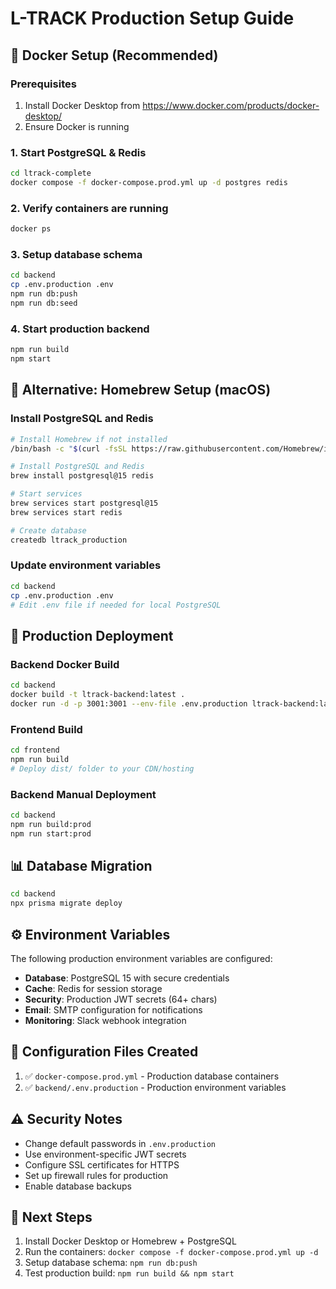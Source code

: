 # L-TRACK Production Setup Guide

## 🐳 Docker Setup (Recommended)

### Prerequisites
1. Install Docker Desktop from https://www.docker.com/products/docker-desktop/
2. Ensure Docker is running

### 1. Start PostgreSQL & Redis
```bash
cd ltrack-complete
docker compose -f docker-compose.prod.yml up -d postgres redis
```

### 2. Verify containers are running
```bash
docker ps
```

### 3. Setup database schema
```bash
cd backend
cp .env.production .env
npm run db:push
npm run db:seed
```

### 4. Start production backend
```bash
npm run build
npm start
```

## 🍺 Alternative: Homebrew Setup (macOS)

### Install PostgreSQL and Redis
```bash
# Install Homebrew if not installed
/bin/bash -c "$(curl -fsSL https://raw.githubusercontent.com/Homebrew/install/HEAD/install.sh)"

# Install PostgreSQL and Redis
brew install postgresql@15 redis

# Start services
brew services start postgresql@15
brew services start redis

# Create database
createdb ltrack_production
```

### Update environment variables
```bash
cd backend
cp .env.production .env
# Edit .env file if needed for local PostgreSQL
```

## 🚀 Production Deployment

### Backend Docker Build
```bash
cd backend
docker build -t ltrack-backend:latest .
docker run -d -p 3001:3001 --env-file .env.production ltrack-backend:latest
```

### Frontend Build
```bash
cd frontend
npm run build
# Deploy dist/ folder to your CDN/hosting
```

### Backend Manual Deployment
```bash
cd backend
npm run build:prod
npm run start:prod
```

## 📊 Database Migration
```bash
cd backend
npx prisma migrate deploy
```

## ⚙️ Environment Variables

The following production environment variables are configured:

- **Database**: PostgreSQL 15 with secure credentials
- **Cache**: Redis for session storage
- **Security**: Production JWT secrets (64+ chars)
- **Email**: SMTP configuration for notifications
- **Monitoring**: Slack webhook integration

## 🔧 Configuration Files Created

1. ✅ `docker-compose.prod.yml` - Production database containers
2. ✅ `backend/.env.production` - Production environment variables

## ⚠️ Security Notes

- Change default passwords in `.env.production`
- Use environment-specific JWT secrets
- Configure SSL certificates for HTTPS
- Set up firewall rules for production
- Enable database backups

## 📝 Next Steps

1. Install Docker Desktop or Homebrew + PostgreSQL
2. Run the containers: `docker compose -f docker-compose.prod.yml up -d`
3. Setup database schema: `npm run db:push`
4. Test production build: `npm run build && npm start`